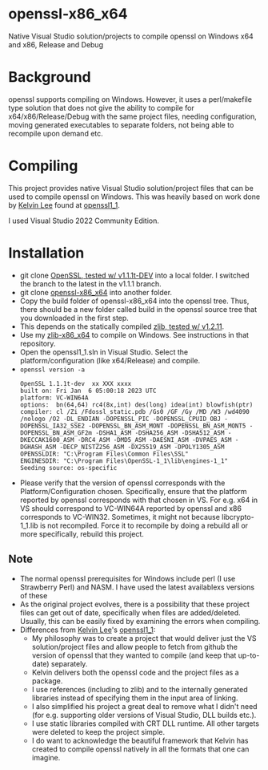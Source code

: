 # openssl-x86_x64
Native Visual Studio solution/projects to compile openssl on Windows x64 and x86, Release and Debug

# Background #
openssl supports compiling on Windows. However, it uses a
perl/makefile type solution that does not give the ability to compile
for x64/x86/Release/Debug with the same project files, needing
configuration, moving generated executables to separate folders, not
being able to recompile upon demand etc.

# Compiling #
This project provides native Visual Studio solution/project files that
can be used to compile openssl on Windows. This was heavily based on
work done by [Kelvin Lee](https://github.com/kiyolee) found at
[openssl1_1](https://github.com/kiyolee/openssl1_1-win-build).

I used Visual Studio 2022 Community Edition.

# Installation #

  * git clone [OpenSSL, tested w/ v1.1.1t-DEV](https://github.com/openssl/openssl) into a local folder. I switched the branch to the latest in the v1.1.1 branch.
  * git clone [openssl-x86_x64](https://github.com/sridharb1/openssl-x86_x64) into another folder. 
  * Copy the build folder of openssl-x86_x64 into the openssl tree. Thus, there should be a new folder called build in the openssl source tree that you downloaded in the first step.
  * This depends on the statically compiled [zlib, tested w/ v1.2.11](https://github.com/madler/zlib).
  * Use my [zlib-x86_x64](https://github.com/sridharb1/zlib-x86_x64)
    to compile on Windows. See instructions in that repository.
  * Open the openssl1_1.sln in Visual Studio. Select the platform/configuration (like
    x64/Release) and compile.
  * `openssl version -a`
    ``` shell
    OpenSSL 1.1.1t-dev  xx XXX xxxx
    built on: Fri Jan  6 05:00:18 2023 UTC
    platform: VC-WIN64A
    options:  bn(64,64) rc4(8x,int) des(long) idea(int) blowfish(ptr)
    compiler: cl /Zi /Fdossl_static.pdb /Gs0 /GF /Gy /MD /W3 /wd4090 /nologo /O2 -DL_ENDIAN -DOPENSSL_PIC -DOPENSSL_CPUID_OBJ -DOPENSSL_IA32_SSE2 -DOPENSSL_BN_ASM_MONT -DOPENSSL_BN_ASM_MONT5 -DOPENSSL_BN_ASM_GF2m -DSHA1_ASM -DSHA256_ASM -DSHA512_ASM -DKECCAK1600_ASM -DRC4_ASM -DMD5_ASM -DAESNI_ASM -DVPAES_ASM -DGHASH_ASM -DECP_NISTZ256_ASM -DX25519_ASM -DPOLY1305_ASM
    OPENSSLDIR: "C:\Program Files\Common Files\SSL"
    ENGINESDIR: "C:\Program Files\OpenSSL-1_1\lib\engines-1_1"
    Seeding source: os-specific
    ```
  * Please verify that the version of openssl corresponds with the
    Platform/Configuration chosen. Specifically, ensure that the
    platform reported by openssl corresponds with that chosen in
    VS. For e.g. x64 in VS should correspond to VC-WIN64A reported by
    openssl and x86 corresponds to VC-WIN32. Sometimes, it might not
    because libcrypto-1_1.lib is not recompiled. Force it to recompile
    by doing a rebuild all or more specifically, rebuild this project.
    
## Note ##

  * The normal openssl prerequisites for Windows include perl (I use Strawberry Perl) and NASM. I have used the latest availablexs versions of these
  * As the original project evolves, there is a possibility that these
project files can get out of date, specifically when files are
added/deleted. Usually, this can be easily fixed by examining the
errors when compiling.
  * Differences from [Kelvin Lee](https://github.com/kiyolee)'s [openssl1_1](https://github.com/kiyolee/openssl1_1-win-build): 
      * My philosophy was to create a project that would deliver just the VS solution/project files and allow people to fetch from github the version of openssl that they wanted to compile (and keep that up-to-date) separately. 
      * Kelvin delivers both the openssl code and the project files as a package.
      * I use references (including to zlib) and to the internally generated libraries instead of specifying them in the input area of linking. 
      * I also simplified his project a great deal to remove what I didn't need (for e.g. supporting older versions of Visual Studio, DLL builds etc.).
      * I use static libraries compiled with CRT DLL runtime. All other targets were deleted to keep the project simple.
      * I do want to acknowledge the beautiful framework that Kelvin has created to compile openssl natively in all the formats that one can imagine.
